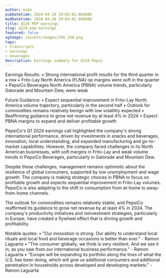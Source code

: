 ```yaml
---
author: mike
pubDatetime: 2024-04-28 19:03:01.664688
modDatetime: 2024-04-28 19:03:01.664688
title: Q124 PEP earnings
slug: q124-pep-earnings
featured: false
ogImage: /assets/images/250_250.png
tags:
- transcripts
- earnings
- beverages
description: Earnings summary for Q124 Pepsi
---
```

Earnings Results:
• Strong international profit results for the third quarter in a row
• Frito-Lay North America (FLNA) op margins were soft in the quarter
• PepsiCo Beverages North America (PBNA) volume trends, particularly Gatorade and Mountain Dew, were weak

Future Guidance:
• Expect sequential improvement in Frito-Lay North America volume trajectory, particularly in the second half
• Outlook for commodities remains relatively benign with low volatility expected
• Reaffirming guidance to grow net revenue by at least 4% in 2024
• Expect PBNA margins to expand and deliver profitable growth

PepsiCo's Q1 2024 earnings call highlighted the company's strong international performance, driven by investments in snacks and beverages, innovation, local understanding, and expanded manufacturing and go-to-market capabilities. However, the company faced challenges in its North American businesses, with soft margins in Frito-Lay and weak volume trends in PepsiCo Beverages, particularly in Gatorade and Mountain Dew.

Despite these challenges, management remains optimistic about the resilience of global consumers, supported by low unemployment and wage growth. The company is making strategic choices in PBNA to focus on profitable growth and expects sequential improvement in Frito-Lay volumes. PepsiCo is also adapting to the shift in consumption from at-home to away-from-home channels.

The outlook for commodities remains relatively stable, and PepsiCo reaffirmed its guidance to grow net revenue by at least 4% in 2024. The company's productivity initiatives and reinvestment strategies, particularly in Europe, have created a flywheel effect that is driving growth and profitability.

Notable quotes:
• "Our innovation is strong. Our ability to understand local rituals and local food and beverage occasions is better than ever." - Ramon Laguarta
• "The consumer globally, we think is very resilient. And we see it in, as you saw from our international business performance." - Ramon Laguarta
• "Europe will be expanding its portfolio along the lines of what the U.S. has been doing, which will give us additional consumers and additional penetration in households across developed and developing markets." - Ramon Laguarta